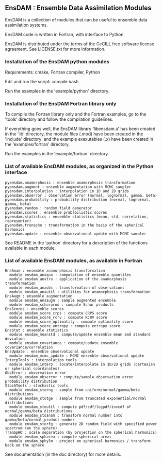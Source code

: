 ## EnsDAM : Ensemble Data Assimilation Modules

EnsDAM is a collection of modules
that can be useful to ensemble data assimilation systems.

EnsDAM code is written in Fortran,
with interface to Python.

EnsDAM is distributed under the terms of the CeCILL free software license agreement.
See LICENSE.txt for more information. 

### Installation of the EnsDAM python modules

Requirements: cmake, Fortran compiler, Python

Edit and run the script: compile.bash

Run the examples in the 'example/python' directory.

### Installation of the EnsDAM Fortran library only

To compile the Fortran library only and the Fortran examples,
go to the 'tools' directory and follow the compilation guidelines.

If everything goes well, the EnsDAM library 'libensdam.a'
has been created in the 'lib' directory, the module files (.mod)
have been created in the 'include' directory' and the example
exexutables (.x) have been created in the 'examples/fortran' directory.

Run the examples in the 'example/fortran' directory.

### List of available EnsDAM modules, as organized in the Python interface

```
pyensdam.anamorphosis : ensemble anamorphosis transformation
pyensdam.augment : ensemble augmentation with MCMC sampler
pyensdam.interpolation : interpolation in 1D and 2D grids
pyensdam.obserror : observation error (normal, lognormal, gamma, beta)
pyensdam.probability : probability distribution (normal, lognormal, gamma, beta)
pyensdam.random : random field generator
pyensdam.scores : ensemble probabilistic scores
pyensdam.statistics : ensemble statistics (mean, std, correlation, representer)
pyensdam.transpho : transformation in the basis of the spherical harmonics
pyensdam.update : ensemble observational update with MCMC sampler
```

See README in the 'python' directory for a description of the functions available in each module.

### List of available EnsDAM modules, as available in Fortran

```
EnsAnam : ensemble anamorphosis transformation
  module ensdam_anaqua : computation of ensemble quantiles
  module ensdam_anatra : application of the anamorphosis transformation
  module ensdam_anaobs : transformation of observations
  module ensdam_anautil : utilities for anamorphosis transformation
EnsAugm : ensemble augmentation
  module ensdam_ensaugm : sample augmented ensemble
  module ensdam_schurprod : compute Schur products
EnsScores : ensemble scores
  module ensdam_score_crps : compute CRPS score
  module ensdam_score_rcrv : compute RCRV score
  module ensdam_score_optimality : compute optimality score
  module ensdam_score_entropy : compute entropy score
EnsStat : ensemble statistics
  module ensdam_meanstd : compute/update ensemble mean and standard deviation
  module ensdam_covariance : compute/update ensemble covariance/correlation
EnsUpdate : ensemble observational update
  module ensdam_mcmc_update : MCMC ensemble observational update
InterpTools : interpolation tools
  module ensdam_interp : locate/interpolate in 1D/2D grids (cartesian or spherical coordinates)
ObsError : observation error
  module ensdam_obserror : compute/sample observation error probability distribution
StochTools : stochastic tools
  module ensdam_storng : sample from uniform/normal/gamma/beta distributions
  module ensdam_stotge : sample from truncated exponential/normal distributions
  module ensdam_stoutil : compute pdf/cdf/logpdf/invcdf of normal/gamma/beta distributions
  module ensdam_stoanam : transform normal number into gamma/beta/normal_product number
  module ensdam_storfg : generate 2D random field with specified power spectrum (on the sphere)
TranSpHO : scale separation (by projection on the spherical harmonics)
  module ensdam_spharea : compute spherical areas
  module ensdam_sphylm : project on spherical harmonics / transform back on the sphere
```

See documentation (in the doc directory) for more details.
